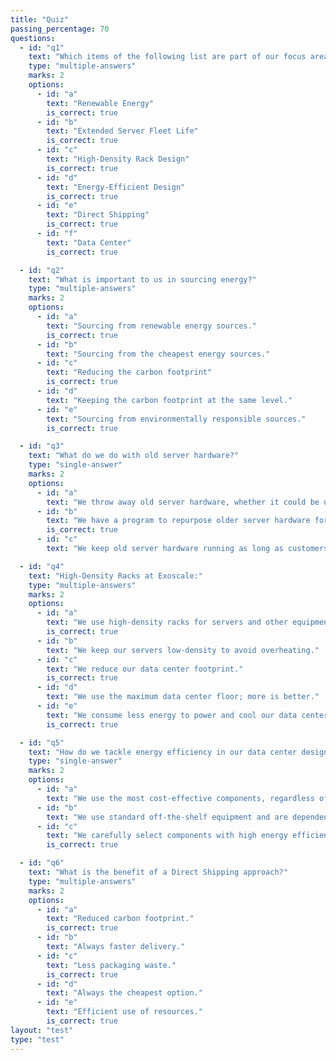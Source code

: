 ```yaml
---
title: "Quiz"
passing_percentage: 70
questions:
  - id: "q1"
    text: "Which items of the following list are part of our focus areas for 'Sustainable Cloud'?"
    type: "multiple-answers"
    marks: 2
    options:
      - id: "a"
        text: "Renewable Energy"
        is_correct: true
      - id: "b"
        text: "Extended Server Fleet Life"
        is_correct: true
      - id: "c"
        text: "High-Density Rack Design"
        is_correct: true
      - id: "d"
        text: "Energy-Efficient Design"
        is_correct: true
      - id: "e"
        text: "Direct Shipping"
        is_correct: true
      - id: "f"
        text: "Data Center"
        is_correct: true

  - id: "q2"
    text: "What is important to us in sourcing energy?"
    type: "multiple-answers"
    marks: 2
    options:
      - id: "a"
        text: "Sourcing from renewable energy sources."
        is_correct: true
      - id: "b"
        text: "Sourcing from the cheapest energy sources."
      - id: "c"
        text: "Reducing the carbon footprint"
        is_correct: true
      - id: "d"
        text: "Keeping the carbon footprint at the same level."
      - id: "e"
        text: "Sourcing from environmentally responsible sources."
        is_correct: true

  - id: "q3"
    text: "What do we do with old server hardware?"
    type: "single-answer"
    marks: 2
    options:
      - id: "a"
        text: "We throw away old server hardware, whether it could be used elsewhere or not."
      - id: "b"
        text: "We have a program to repurpose older server hardware for non-customer-facing workloads."
        is_correct: true
      - id: "c"
        text: "We keep old server hardware running as long as customers complain about performance."

  - id: "q4"
    text: "High-Density Racks at Exoscale:"
    type: "multiple-answers"
    marks: 2
    options:
      - id: "a"
        text: "We use high-density racks for servers and other equipment."
        is_correct: true
      - id: "b"
        text: "We keep our servers low-density to avoid overheating."
      - id: "c"
        text: "We reduce our data center footprint."
        is_correct: true
      - id: "d"
        text: "We use the maximum data center floor; more is better."
      - id: "e"
        text: "We consume less energy to power and cool our data centers."
        is_correct: true

  - id: "q5"
    text: "How do we tackle energy efficiency in our data center design?"
    type: "single-answer"
    marks: 2
    options:
      - id: "a"
        text: "We use the most cost-effective components, regardless of energy consumption."
      - id: "b"
        text: "We use standard off-the-shelf equipment and are dependent on manufacturer configuration."
      - id: "c"
        text: "We carefully select components with high energy efficiency to reduce energy consumption."
        is_correct: true

  - id: "q6"
    text: "What is the benefit of a Direct Shipping approach?"
    type: "multiple-answers"
    marks: 2
    options:
      - id: "a"
        text: "Reduced carbon footprint."
        is_correct: true
      - id: "b"
        text: "Always faster delivery."
      - id: "c"
        text: "Less packaging waste."
        is_correct: true
      - id: "d"
        text: "Always the cheapest option."
      - id: "e"
        text: "Efficient use of resources."
        is_correct: true
layout: "test"
type: "test"
---
```

